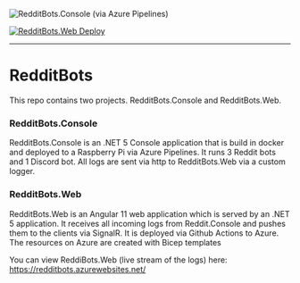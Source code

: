 ![RedditBots.Console (via Azure Pipelines)](https://dev.azure.com/marcelcroes24/RedditBots/_apis/build/status/docker%20build)

[![RedditBots.Web Deploy](https://github.com/Marcel0024/RedditBots/actions/workflows/angular-client_redditbots.yml/badge.svg?branch=master&event=push)](https://github.com/Marcel0024/RedditBots/actions/workflows/angular-client_redditbots.yml)

<hr/>

# RedditBots
This repo contains two projects. RedditBots.Console and RedditBots.Web.

### RedditBots.Console
RedditBots.Console is an .NET 5 Console application that is build in docker and deployed to a Raspberry Pi via Azure Pipelines.
It runs 3 Reddit bots and 1 Discord bot. All logs are sent via http to RedditBots.Web via a custom logger.

### RedditBots.Web
RedditBots.Web is an Angular 11 web application which is served by an .NET 5 application. It receives all incoming logs from Reddit.Console and pushes them to the clients via SignalR. It is deployed via Github Actions to Azure.
The resources on Azure are created with Bicep templates


You can view ReddiBots.Web (live stream of the logs) here: https://redditbots.azurewebsites.net/
